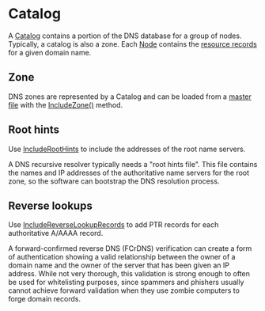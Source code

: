 ﻿# Catalog

A [Catalog](xref:Makaretu.Dns.Resolving.Catalog) contains a portion 
of the DNS database for a group of nodes.  Typically, a catalog is also a zone. 
Each [Node](xref:Makaretu.Dns.Resolving.Node) contains the 
[resource records](rr.md) for a given domain name. 

## Zone

DNS zones are represented by a Catalog and can be loaded from a [master file](master-file.md) 
with the [IncludeZone()](xref:Makaretu.Dns.Resolving.Catalog.IncludeZone*) method.

## Root hints

Use [IncludeRootHints](xref:Makaretu.Dns.Resolving.Catalog.IncludeRootHints)
to include the addresses of the root name servers.

A DNS recursive resolver typically needs a "root hints file". This file 
contains the names and IP addresses of the authoritative name servers for the root zone, 
so the software can bootstrap the DNS resolution process.

## Reverse lookups

Use [IncludeReverseLookupRecords](xref:Makaretu.Dns.Resolving.Catalog.IncludeReverseLookupRecords)
to add PTR records for each authoritative A/AAAA record.

A forward-confirmed reverse DNS (FCrDNS) verification can create a 
form of authentication showing a valid relationship between the 
owner of a domain name and the owner of the server that has been 
given an IP address. While not very thorough, this validation is 
strong enough to often be used for whitelisting purposes, 
since spammers and phishers usually cannot achieve forward validation
when they use zombie computers to forge domain records.
